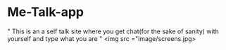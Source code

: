# Me-Talk-app

"
This is an a self talk site where you get chat(for the sake of sanity) with yourself and type what you are 
"
<img src ="image/screens.jpg>